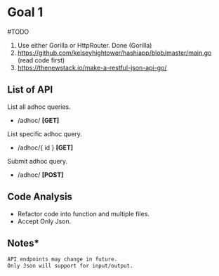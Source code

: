 # Goal 1

#TODO
1. Use  either Gorilla or HttpRouter.    Done (Gorilla)
2. https://github.com/kelseyhightower/hashiapp/blob/master/main.go (read code first)
3. https://thenewstack.io/make-a-restful-json-api-go/

## List of API

List all adhoc queries.
* /adhoc/ **[GET]**

List specific adhoc query.
* /adhoc/{ id } **[GET]**

Submit adhoc query.
* /adhoc/   **[POST]**

## Code Analysis
* Refactor code into function and multiple files.
* Accept Only Json.

## Notes*
```markdown
API endpoints may change in future.
Only Json will support for input/output.
```
